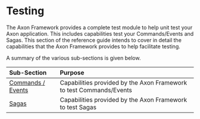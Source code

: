 # Testing

The Axon Framework provides a complete test module to help unit test your Axon application. This includes capabilities test your Commands/Events and Sagas. This section of the reference guide intends to cover in detail the capabilities that the Axon Framework provides to help facilitate testing.‌

A summary of the various sub-sections is given below.

| Sub-Section | Purpose |
| :--- | :--- |
| ​[Commands / Events](https://app.gitbook.com/@domain-components/s/axon-reference-guide-master-temp/axon-application-development/testing/testing)​ | Capabilities provided by the Axon Framework to test Commands/Events |
| ​[Sagas](https://app.gitbook.com/@domain-components/s/axon-reference-guide-master-temp/axon-application-development/testing/testing-1)​ | Capabilities provided by the Axon Framework to test Sagas |


